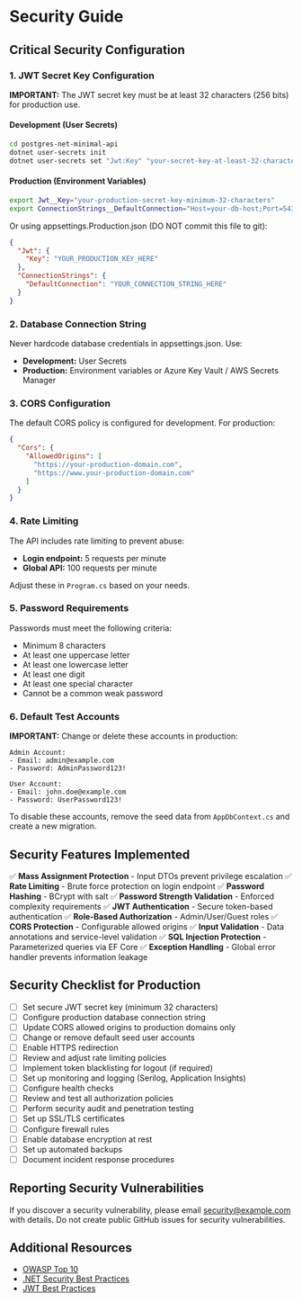 # Security Guide

## Critical Security Configuration

### 1. JWT Secret Key Configuration

**IMPORTANT:** The JWT secret key must be at least 32 characters (256 bits) for production use.

#### Development (User Secrets)
```bash
cd postgres-net-minimal-api
dotnet user-secrets init
dotnet user-secrets set "Jwt:Key" "your-secret-key-at-least-32-characters-long-for-hs256"
```

#### Production (Environment Variables)
```bash
export Jwt__Key="your-production-secret-key-minimum-32-characters"
export ConnectionStrings__DefaultConnection="Host=your-db-host;Port=5432;Database=your_db;Username=your_user;Password=your_password"
```

Or using appsettings.Production.json (DO NOT commit this file to git):
```json
{
  "Jwt": {
    "Key": "YOUR_PRODUCTION_KEY_HERE"
  },
  "ConnectionStrings": {
    "DefaultConnection": "YOUR_CONNECTION_STRING_HERE"
  }
}
```

### 2. Database Connection String

Never hardcode database credentials in appsettings.json. Use:
- **Development:** User Secrets
- **Production:** Environment variables or Azure Key Vault / AWS Secrets Manager

### 3. CORS Configuration

The default CORS policy is configured for development. For production:

```json
{
  "Cors": {
    "AllowedOrigins": [
      "https://your-production-domain.com",
      "https://www.your-production-domain.com"
    ]
  }
}
```

### 4. Rate Limiting

The API includes rate limiting to prevent abuse:
- **Login endpoint:** 5 requests per minute
- **Global API:** 100 requests per minute

Adjust these in `Program.cs` based on your needs.

### 5. Password Requirements

Passwords must meet the following criteria:
- Minimum 8 characters
- At least one uppercase letter
- At least one lowercase letter
- At least one digit
- At least one special character
- Cannot be a common weak password

### 6. Default Test Accounts

**IMPORTANT:** Change or delete these accounts in production:

```
Admin Account:
- Email: admin@example.com
- Password: AdminPassword123!

User Account:
- Email: john.doe@example.com
- Password: UserPassword123!
```

To disable these accounts, remove the seed data from `AppDbContext.cs` and create a new migration.

## Security Features Implemented

✅ **Mass Assignment Protection** - Input DTOs prevent privilege escalation
✅ **Rate Limiting** - Brute force protection on login endpoint
✅ **Password Hashing** - BCrypt with salt
✅ **Password Strength Validation** - Enforced complexity requirements
✅ **JWT Authentication** - Secure token-based authentication
✅ **Role-Based Authorization** - Admin/User/Guest roles
✅ **CORS Protection** - Configurable allowed origins
✅ **Input Validation** - Data annotations and service-level validation
✅ **SQL Injection Protection** - Parameterized queries via EF Core
✅ **Exception Handling** - Global error handler prevents information leakage

## Security Checklist for Production

- [ ] Set secure JWT secret key (minimum 32 characters)
- [ ] Configure production database connection string
- [ ] Update CORS allowed origins to production domains only
- [ ] Change or remove default seed user accounts
- [ ] Enable HTTPS redirection
- [ ] Review and adjust rate limiting policies
- [ ] Implement token blacklisting for logout (if required)
- [ ] Set up monitoring and logging (Serilog, Application Insights)
- [ ] Configure health checks
- [ ] Review and test all authorization policies
- [ ] Perform security audit and penetration testing
- [ ] Set up SSL/TLS certificates
- [ ] Configure firewall rules
- [ ] Enable database encryption at rest
- [ ] Set up automated backups
- [ ] Document incident response procedures

## Reporting Security Vulnerabilities

If you discover a security vulnerability, please email security@example.com with details. Do not create public GitHub issues for security vulnerabilities.

## Additional Resources

- [OWASP Top 10](https://owasp.org/www-project-top-ten/)
- [.NET Security Best Practices](https://docs.microsoft.com/en-us/aspnet/core/security/)
- [JWT Best Practices](https://tools.ietf.org/html/rfc8725)
